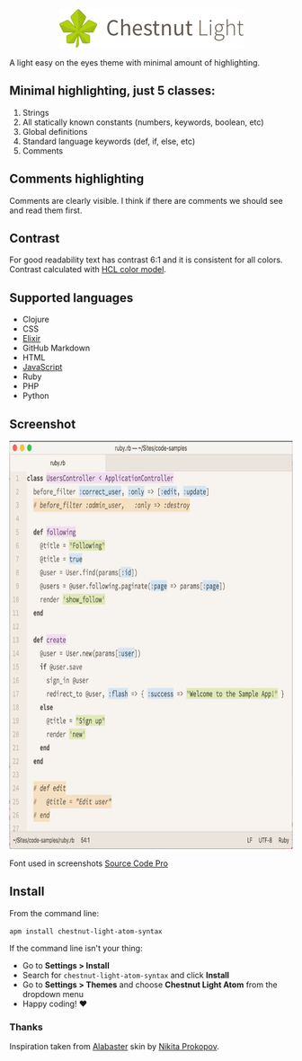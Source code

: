 <p align="center"><img src="https://github.com/biletskyy/chestnut-light-atom-syntax/raw/master/chestnut-logo.png" alt="Chestnut Light syntax theme for Atom" width="329px" height="70px"></p>

A light easy on the eyes theme with minimal amount of highlighting.

## Minimal highlighting, just 5 classes:

1. Strings
2. All statically known constants (numbers, keywords, boolean, etc)
3. Global definitions
4. Standard language keywords (def, if, else, etc)
5. Comments


## Comments highlighting

Comments are clearly visible. I think if there are comments we should see and read them first.

## Contrast

For good readability text has contrast 6:1 and it is consistent for all colors. Contrast calculated with [HCL color model](https://en.wikipedia.org/wiki/HCL_color_space).

## Supported languages

- Clojure
- CSS
- [Elixir](https://atom.io/packages/language-elixir)
- GitHub Markdown
- HTML
- [JavaScript](https://atom.io/packages/language-babel)
- Ruby
- PHP
- Python

## Screenshot

<p><img src="https://github.com/biletskyy/chestnut-light-atom-syntax/raw/master/ruby-screenshot.png" alt="Ruby screenshot" width="782px" height="727px"></p>

Font used in screenshots [Source Code Pro](https://github.com/adobe-fonts/source-code-pro)

## Install

From the command line:

`apm install chestnut-light-atom-syntax`

If the command line isn't your thing:

- Go to **Settings > Install**
- Search for `chestnut-light-atom-syntax` and click **Install**
- Go to **Settings > Themes** and choose **Chestnut Light Atom** from the dropdown menu
- Happy coding! :heart:

### Thanks
Inspiration taken from [Alabaster](https://github.com/tonsky/alabaster-lighttable-skin) skin by [Nikita Prokopov](https://github.com/tonsky).
